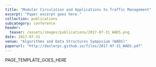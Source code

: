 ```yaml
---
title: "Modular Circulation and Applications to Traffic Management"
excerpt: "Paper excerpt goes here."
collection: publications
subcategory: conference
header: 
  teaser: /assets/images/publications/2017-07-31_WADS.png
date: 2017-07-31
venue: "Algorithms and Data Structures Symposium (WADS)"
paperurl: "http://daslerpc.github.io/files/2017-07-31_WADS.pdf"
---
```


PAGE_TEMPLATE_GOES_HERE
